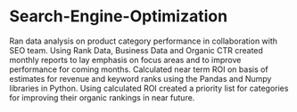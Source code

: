 # Search-Engine-Optimization
Ran data analysis on product category performance in collaboration with SEO team. Using Rank Data, Business Data and Organic CTR created monthly reports to lay emphasis on focus areas and to improve performance for coming months.  Calculated near term ROI on basis of estimates for revenue and keyword ranks using the Pandas and Numpy libraries in Python. Using calculated ROI created a priority list for categories for improving their organic rankings in near future.

